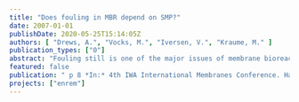 ```yaml
---
title: "Does fouling in MBR depend on SMP?"
date: 2007-01-01
publishDate: 2020-05-25T15:14:05Z
authors: [ "Drews, A.", "Vocks, M.", "Iversen, V.", "Kraume, M." ]
publication_types: ["0"]
abstract: "Fouling still is one of the major issues of membrane bioreactor (MBR) research. Most attention is currently paid to extracellular polymeric substances (EPS) in either bound or soluble/colloidal (soluble microbial products, SMP) form. While several trends or correlations were reported, the comparability of results is still limited by the numerous differences in plant set-up and analytical methods. The aim of this study is to compare polysaccharide concentrations and their respective fouling potential in different MBR operated under different conditions using the same analytical and evaluation tools and considering all relevant differences. Results are also compared to literature findings in an attempt to come to more generally valid conclusions. Results indicate that SMP influence fouling only under certain conditions such as low sludge age and large pore size."
featured: false
publication: " p 8 *In:* 4th IWA International Membranes Conference. Harrogate, UK. 15. - 17.5.2007"
projects: ["enrem"]
---
```



